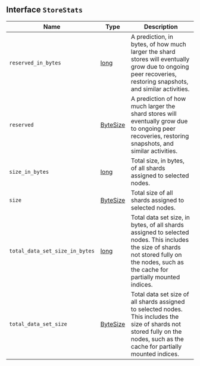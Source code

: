 ## Interface `StoreStats`

| Name | Type | Description |
| - | - | - |
| `reserved_in_bytes` | [long](./long.md) | A prediction, in bytes, of how much larger the shard stores will eventually grow due to ongoing peer recoveries, restoring snapshots, and similar activities. |
| `reserved` | [ByteSize](./ByteSize.md) | A prediction of how much larger the shard stores will eventually grow due to ongoing peer recoveries, restoring snapshots, and similar activities. |
| `size_in_bytes` | [long](./long.md) | Total size, in bytes, of all shards assigned to selected nodes. |
| `size` | [ByteSize](./ByteSize.md) | Total size of all shards assigned to selected nodes. |
| `total_data_set_size_in_bytes` | [long](./long.md) | Total data set size, in bytes, of all shards assigned to selected nodes. This includes the size of shards not stored fully on the nodes, such as the cache for partially mounted indices. |
| `total_data_set_size` | [ByteSize](./ByteSize.md) | Total data set size of all shards assigned to selected nodes. This includes the size of shards not stored fully on the nodes, such as the cache for partially mounted indices. |
